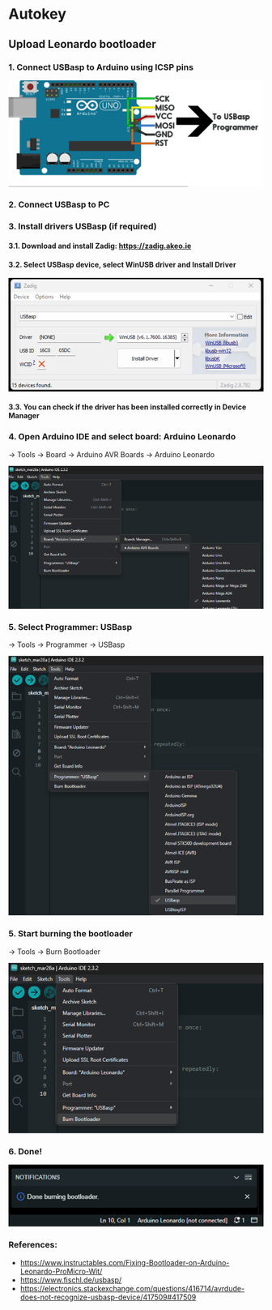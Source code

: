 # Autokey

## Upload Leonardo bootloader

### 1. Connect USBasp to Arduino using ICSP pins

<img src="images\usbasp.png" alt="usbasp" style="width:600px;"/>

### 2. Connect USBasp to PC

### 3. Install drivers USBasp (if required)

#### 3.1. Download and install Zadig: https://zadig.akeo.ie

#### 3.2. Select USBasp device, select WinUSB driver and Install Driver

<img src="images\zadig.png" alt="zadig"/>

#### 3.3. You can check if the driver has been installed correctly in Device Manager

### 4. Open Arduino IDE and select board: Arduino Leonardo

-> Tools -> Board -> Arduino AVR Boards -> Arduino Leonardo

<img src="images\arduinoide-leonardo.png" alt="arduinoide-leonardo"/>

### 5. Select Programmer: USBasp

-> Tools -> Programmer -> USBasp

<img src="images\arduinoide-usbasp.png" alt="arduinoide-usbasp"/>

### 5. Start burning the bootloader

-> Tools -> Burn Bootloader

<img src="images\arduinoide-bootloader.png" alt="arduinoide-bootloader"/>

### 6. Done!

<img src="images\arduinoide-done.png" alt="arduinoide-done"/>

### References: 
- https://www.instructables.com/Fixing-Bootloader-on-Arduino-Leonardo-ProMicro-Wit/
- https://www.fischl.de/usbasp/
- https://electronics.stackexchange.com/questions/416714/avrdude-does-not-recognize-usbasp-device/417509#417509
